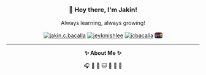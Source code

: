 <h3 align="center">🌱 Hey there, I'm Jakin!</h3>
<p align="center">Always learning, always growing! </p>

<p align="center">
<a href="https://web.facebook.com/jakin.c.bacalla/" target="blank"><img align="center" src="https://raw.githubusercontent.com/rahuldkjain/github-profile-readme-generator/master/src/images/icons/Social/facebook.svg" alt="jakin.c.bacalla" height="15" width="20" /></a>
<a href="https://github.com/jeykmishlee/jeykmishlee" target="blank"><img align="center" src="https://raw.githubusercontent.com/rahuldkjain/github-profile-readme-generator/master/src/images/icons/Social/github.svg" alt="jeykmishlee" height="15" width="20" /></a>
<a href="https://www.linkedin.com/in/jcbacalla/" target="blank"><img align="center" src="https://raw.githubusercontent.com/rahuldkjain/github-profile-readme-generator/master/src/images/icons/Social/linked-in-alt.svg" alt="jcbacalla" height="15" width="20" /></a>
<a href="mailto:jakinmishle.bacalla@gmail.com" target="blank"><img align="center" src="https://raw.githubusercontent.com/tandpfun/skill-icons/main/icons/Gmail-Dark.svg" alt="gmail" height="15" width="20" /></a>
</p>

<hr>

<p align="center"><strong>✨ About Me ✨</strong></p>
<p align="center">🎧 🎾 🎨 🐱 🌸 🎐 🏐</p>


